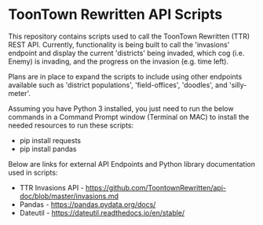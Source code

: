 # ToonTown Rewritten API Scripts

This repository contains scripts used to call the ToonTown Rewritten (TTR) REST API. Currently, functionality is being built to call the 'invasions' endpoint and display the current 'districts' being invaded, which cog (i.e. Enemy) is invading, and the progress on the invasion (e.g. time left). 

Plans are in place to expand the scripts to include using other endpoints available such as 'district populations', 'field-offices', 'doodles', and 'silly-meter'.

Assuming you have Python 3 installed, you just need to run the below commands in a Command Prompt window (Terminal on MAC) to install the needed resources to run these scripts:

* pip install requests
* pip install pandas

Below are links for external API Endpoints and Python library documentation used in scripts:

* TTR Invasions API - https://github.com/ToontownRewritten/api-doc/blob/master/invasions.md
* Pandas - https://pandas.pydata.org/docs/
* Dateutil - https://dateutil.readthedocs.io/en/stable/

